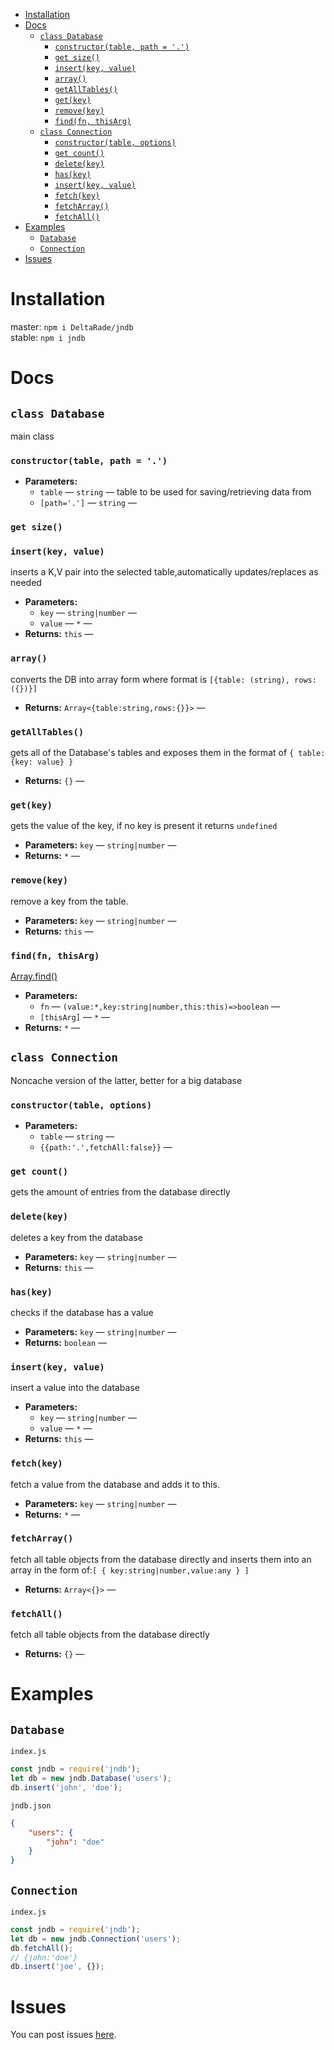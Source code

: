 - [Installation](#installation)
- [Docs](#docs)
  - [`class Database`](#class-database)
    - [`constructor(table, path = '.')`](#constructortable-path)
    - [`get size()`](#get-size)
    - [`insert(key, value)`](#insertkey-value)
    - [`array()`](#array)
    - [`getAllTables()`](#getalltables)
    - [`get(key)`](#getkey)
    - [`remove(key)`](#removekey)
    - [`find(fn, thisArg)`](#findfn-thisarg)
  - [`class Connection`](#class-connection)
    - [`constructor(table, options)`](#constructortable-options)
    - [`get count()`](#get-count)
    - [`delete(key)`](#deletekey)
    - [`has(key)`](#haskey)
    - [`insert(key, value)`](#insertkey-value-1)
    - [`fetch(key)`](#fetchkey)
    - [`fetchArray()`](#fetcharray)
    - [`fetchAll()`](#fetchall)
- [Examples](#examples)
  - [`Database`](#database)
  - [`Connection`](#connection)
- [Issues](#issues)

# Installation

master: `npm i DeltaRade/jndb`<br>
stable: `npm i jndb`

# Docs

## `class Database`

main class

### `constructor(table, path = '.')`

-   **Parameters:**
    -   `table` — `string` — table to be used for saving/retrieving data from
    -   `[path='.']` — `string` —

### `get size()`

### `insert(key, value)`

inserts a K,V pair into the selected table,automatically updates/replaces as needed

-   **Parameters:**
    -   `key` — `string|number` —
    -   `value` — `*` —
-   **Returns:** `this` —

### `array()`

converts the DB into array form where format is `[{table: (string), rows: ({})}]`

-   **Returns:** `Array<{table:string,rows:{}}>` —

### `getAllTables()`

gets all of the Database's tables and exposes them in the format of `{ table:{key: value} }`

-   **Returns:** `{}` —

### `get(key)`

gets the value of the key, if no key is present it returns `undefined`

-   **Parameters:** `key` — `string|number` —
-   **Returns:** `*` —

### `remove(key)`

remove a key from the table.

-   **Parameters:** `key` — `string|number` —
-   **Returns:** `this` —

### `find(fn, thisArg)`

[Array.find()](https://developer.mozilla.org/en-US/docs/Web/JavaScript/Reference/Global_Objects/Array/find)

-   **Parameters:**
    -   `fn` — `(value:*,key:string|number,this:this)=>boolean` —
    -   `[thisArg]` — `*` —
-   **Returns:** `*` —

## `class Connection`

Noncache version of the latter, better for a big database

### `constructor(table, options)`

-   **Parameters:**
    -   `table` — `string` —
    -   `{{path:'.',fetchAll:false}}` —

### `get count()`

gets the amount of entries from the database directly

### `delete(key)`

deletes a key from the database

-   **Parameters:** `key` — `string|number` —
-   **Returns:** `this` —

### `has(key)`

checks if the database has a value

-   **Parameters:** `key` — `string|number` —
-   **Returns:** `boolean` —

### `insert(key, value)`

insert a value into the database

-   **Parameters:**
    -   `key` — `string|number` —
    -   `value` — `*` —
-   **Returns:** `this` —

### `fetch(key)`

fetch a value from the database and adds it to this.

-   **Parameters:** `key` — `string|number` —
-   **Returns:** `*` —

### `fetchArray()`

fetch all table objects from the database directly and inserts them into an array in the form of:`[ { key:string|number,value:any } ]`

-   **Returns:** `Array<{}>` —

### `fetchAll()`

fetch all table objects from the database directly

-   **Returns:** `{}` —

# Examples

## `Database`

`index.js`

```js
const jndb = require('jndb');
let db = new jndb.Database('users');
db.insert('john', 'doe');
```

`jndb.json`

```json
{
	"users": {
		"john": "doe"
	}
}
```

## `Connection`

`index.js`

```js
const jndb = require('jndb');
let db = new jndb.Connection('users');
db.fetchAll();
// {john:'doe'}
db.insert('joe', {});
```

# Issues

You can post issues [here](https://github.com/DeltaRade/jndb/issues).
